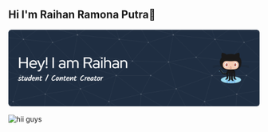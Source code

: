 ## Hi I'm Raihan Ramona Putra👋


![raihan ramona putra](img/github-header-image.png)
<!--
**raihanramonaputra/raihanramonaputra** is a ✨ _special_ ✨ repository because its `README.md` (this file) appears on your GitHub profile.

Here are some ideas to get you started:

- 🔭 I’m currently working on ...
- 🌱 I’m currently learning ...
- 👯 I’m looking to collaborate on ...
- 🤔 I’m looking for help with ...
- 💬 Ask me about ...
- 📫 How to reach me: ...
- 😄 Pronouns: ...
- ⚡ Fun fact: ...
-->

![hii guys](https://media.giphy.com/media/v1.Y2lkPTc5MGI3NjExNG1pMXJqdW82ZG1paWQ1NWVwdHhnMWR2dXpkbXplaWg1bWVrbTNhaCZlcD12MV9naWZzX3NlYXJjaCZjdD1n/3o7bu6KDIpS4OFRP6o/giphy.gif)
